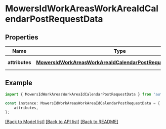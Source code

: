 # MowersIdWorkAreasWorkAreaIdCalendarPostRequestData


## Properties

Name | Type | Description | Notes
------------ | ------------- | ------------- | -------------
**attributes** | [**MowersIdWorkAreasWorkAreaIdCalendarPostRequestDataAttributes**](MowersIdWorkAreasWorkAreaIdCalendarPostRequestDataAttributes.md) |  | [default to undefined]

## Example

```typescript
import { MowersIdWorkAreasWorkAreaIdCalendarPostRequestData } from 'automower-connect-sdk';

const instance: MowersIdWorkAreasWorkAreaIdCalendarPostRequestData = {
    attributes,
};
```

[[Back to Model list]](../README.md#documentation-for-models) [[Back to API list]](../README.md#documentation-for-api-endpoints) [[Back to README]](../README.md)
